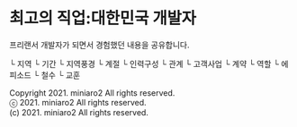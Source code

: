 # 최고의 직업:대한민국 개발자
프리랜서 개발자가 되면서 경험했던 내용을 공유합니다.

└ 지역
   └ 기간
   └ 지역풍경
   └ 계절
   └ 인력구성
   └ 관계
   └ 고객사업
   └ 계약
   └ 역할
   └ 에피소드
   └ 철수
   └ 교훈

Copyright 2021. miniaro2 All rights reserved.<br>
ⓒ 2021. miniaro2 All rights reserved.<br>
(c) 2021. miniaro2 All rights reserved.<br>
